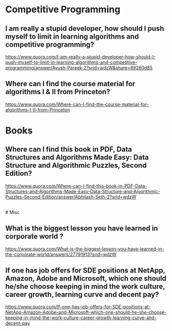 # Competitive Programming

## I am really a stupid developer, how should I push myself to limit in learning algorithms and competitive programming?

https://www.quora.com/I-am-really-a-stupid-developer-how-should-I-push-myself-to-limit-in-learning-algorithms-and-competitive-programming/answer/Ayush-Pareek-2?srid=wdzW&share=89280d85

## Where can I find the course material for algorithms I & II from Princeton?

https://www.quora.com/Where-can-I-find-the-course-material-for-algorithms-I-II-from-Princeton
<br/>
# Books

## Where can I find this book in PDF, Data Structures and Algorithms Made Easy: Data Structure and Algorithmic Puzzles, Second Edition?

https://www.quora.com/Where-can-I-find-this-book-in-PDF-Data-Structures-and-Algorithms-Made-Easy-Data-Structure-and-Algorithmic-Puzzles-Second-Edition/answer/Abhilash-Seth-2?srid=wdzW

<br/>
# Misc

## What is the biggest lesson you have learned in corporate world ?

https://www.quora.com/What-is-the-biggest-lesson-you-have-learned-in-the-corporate-world/answers/27791913?srid=wdzW


## If one has job offers for SDE positions at NetApp, Amazon, Adobe and Microsoft, which one should he/she choose keeping in mind the work culture, career growth, learning curve and decent pay?

https://www.quora.com/If-one-has-job-offers-for-SDE-positions-at-NetApp-Amazon-Adobe-and-Microsoft-which-one-should-he-she-choose-keeping-in-mind-the-work-culture-career-growth-learning-curve-and-decent-pay
